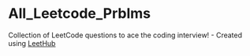 # All_Leetcode_Prblms
Collection of LeetCode questions to ace the coding interview! - Created using [LeetHub](https://github.com/QasimWani/LeetHub)
